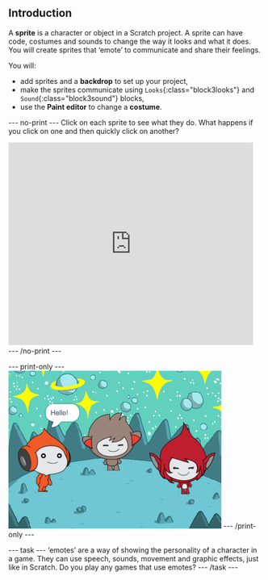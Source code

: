## Introduction

A **sprite** is a character or object in a Scratch project. A sprite can have code, costumes and sounds to change the way it looks and what it does. You will create sprites that ‘emote’ to communicate and share their feelings. 

You will:
+ add sprites and a **backdrop** to set up your project,
+ make the sprites communicate using `Looks`{:class="block3looks"} and `Sound`{:class="block3sound"} blocks,
+ use the **Paint editor** to change a **costume**.

--- no-print ---
Click on each sprite to see what they do. What happens if you click on one and then quickly click on another?

<div class="scratch-preview">
  <iframe allowtransparency="true" width="485" height="402" src="https://scratch.mit.edu/projects/embed/485673032/?autostart=false" frameborder="0"></iframe>
</div>
--- /no-print ---

--- print-only ---
![Complete project](images/showcase_static.png)
--- /print-only ---

--- task ---
‘emotes’ are a way of showing the personality of a character in a game. They can use speech, sounds, movement and graphic effects, just like in Scratch. Do you play any games that use emotes?
--- /task ---
